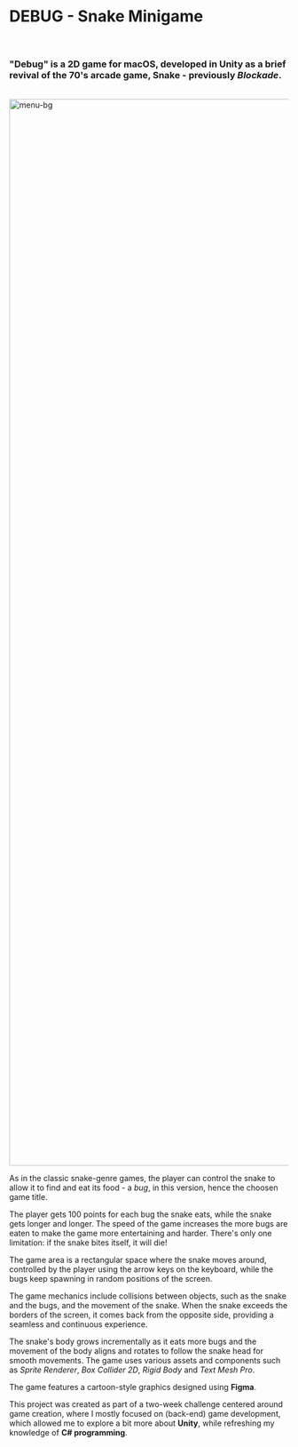 # DEBUG - Snake Minigame

</br>

### "Debug" is a 2D game for macOS, developed in Unity as a brief revival of the 70's arcade game, Snake - previously _Blockade_.

</br>

<img width="1920" alt="menu-bg" src="https://user-images.githubusercontent.com/113616815/228385932-3e5bb1ef-00d5-4dec-af81-49692b19a0aa.png">

</br>

As in the classic snake-genre games, the player can control the snake to allow it to find and eat its food - a _bug_, in this version, hence the choosen game title.

The player gets 100 points for each bug the snake eats, while the snake gets longer and longer. 
The speed of the game increases the more bugs are eaten to make the game more entertaining and harder.
There's only one limitation: if the snake bites itself, it will die!


The game area is a rectangular space where the snake moves around, controlled by the player using the arrow keys on the keyboard, while the bugs keep spawning in random positions of the screen.


The game mechanics include collisions between objects, such as the snake and the bugs, and the movement of the snake.
When the snake exceeds the borders of the screen, it comes back from the opposite side, providing a seamless and continuous experience.


The snake's body grows incrementally as it eats more bugs and the movement of the body aligns and rotates to follow the snake head for smooth movements. The game uses various assets and components such as _Sprite Renderer_, _Box Collider 2D_, _Rigid Body_ and _Text Mesh Pro_.


The game features a cartoon-style graphics designed using **Figma**. 


This project was created as part of a two-week challenge centered around game creation, where I mostly focused on (back-end) game development, which allowed me to explore a bit more about **Unity**, while refreshing my knowledge of **C# programming**.


